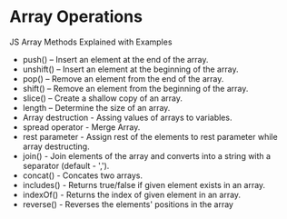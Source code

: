 # Array Operations

JS Array Methods Explained with Examples

* push() – Insert an element at the end of the array.
* unshift() – Insert an element at the beginning of the array.
* pop() – Remove an element from the end of the array.
* shift() – Remove an element from the beginning of the array.
* slice() – Create a shallow copy of an array.
* length – Determine the size of an array.
* Array destruction - Assing values of arrays to variables.
* spread operator - Merge Array.
* rest parameter - Assign rest of the elements to rest parameter while array destructing.
* join() - Join elements of the array and converts into a string with a separator (default - ',').
* concat() - Concates two arrays.
* includes() - Returns true/false if given element exists in an array.
* indexOf() - Returns the index of given element in an array.
* reverse() - Reverses the elements' positions in the array